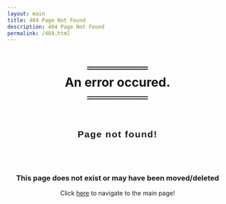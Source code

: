 ```yaml
---
layout: main
title: 404 Page Not Found
description: 404 Page Not Found
permalink: /404.html
---
```


<header>
    <h1 class="pageHeader">
        ═══════<br><span>An error occured.</span><br>═══════<br>
    </h1>
</header>

<h2 style='text-align: center; font-family: "Hey Gotcha Regular", sans-serif; letter-spacing: 1.5px;'>
Page not found!
<h2><br>

<h3 style='text-align: center;' class="paragraphs">This page does not exist or may have been moved/deleted</h3>

<p style="text-align: center;" class="paragraphs">
	Click <a href='/index.html'>here</a> to navigate to the main page!
</p>